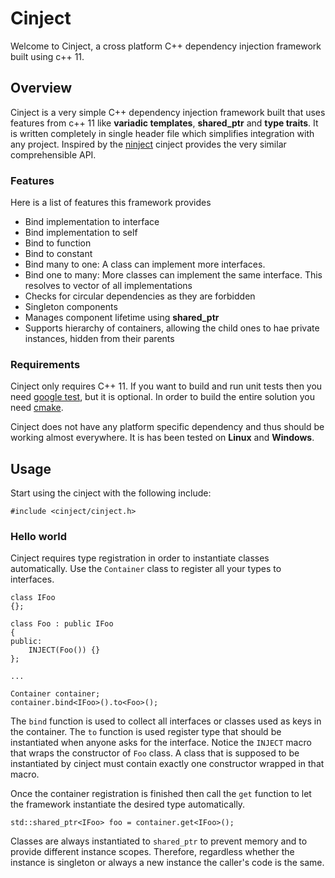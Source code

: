 # Cinject #

Welcome to Cinject, a cross platform C++ dependency injection framework built using c++ 11.

## Overview ##
Cinject is a very simple C++ dependency injection framework built that uses features from c++ 11 like **variadic templates**, **shared_ptr** and **type traits**. It is written completely in single header file which simplifies integration with any project. Inspired by the [ninject](http://www.ninject.org/) cinject provides the very similar comprehensible API.

### Features ###

Here is a list of features this framework provides

* Bind implementation to interface
* Bind implementation to self
* Bind to function
* Bind to constant
* Bind many to one: A class can implement more interfaces.
* Bind one to many: More classes can implement the same interface. This resolves to vector of all implementations
* Checks for circular dependencies as they are forbidden
* Singleton components
* Manages component lifetime using **shared_ptr**
* Supports hierarchy of containers, allowing the child ones to hae private instances, hidden from their parents


### Requirements ###

Cinject only requires C++ 11. If you want to build and run unit tests then you need [google test](https://github.com/google/googletest), but it is optional. In order to build the entire solution you need [cmake](https://cmake.org/).

Cinject does not have any platform specific dependency and thus should be working almost everywhere. It is has been tested on **Linux** and **Windows**.

## Usage ##

Start using the cinject with the following include:

```
#include <cinject/cinject.h>
```

### Hello world ###

Cinject requires type registration in order to instantiate classes automatically. Use the `Container` class to register all your types to interfaces.

```
class IFoo
{};

class Foo : public IFoo
{
public:
    INJECT(Foo()) {}
};

...

Container container;
container.bind<IFoo>().to<Foo>();

```

The `bind` function is used to collect all interfaces or classes used as keys in the container. The `to` function is used register type that should be instantiated when anyone asks for the interface. Notice the `INJECT` macro that wraps the constructor of `Foo` class. A class that is supposed to be instantiated by cinject must contain exactly one constructor wrapped in that macro.

Once the container registration is finished then call the `get` function to let the framework instantiate the desired type automatically.

```
std::shared_ptr<IFoo> foo = container.get<IFoo>();
```

Classes are always instantiated to `shared_ptr` to prevent memory and to provide different instance scopes. Therefore, regardless whether the instance is singleton or always a new instance the caller's code is the same.